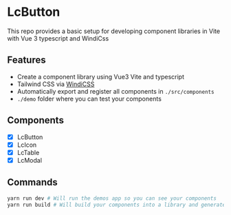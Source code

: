 # LcButton

This repo provides a basic setup for developing component libraries in Vite with Vue 3 typescript and WindiCss

## Features
- Create a component library using Vue3 Vite and typescript
- Tailwind CSS via [WindiCSS](https://windicss.netlify.app/)
- Automatically export and register all components in `./src/components`
- `./demo` folder where you can test your components

## Components
- [x] LcButton
- [x] LcIcon
- [x] LcTable
- [x] LcModal
## Commands
```bash
yarn run dev # Will run the demos app so you can see your components
yarn run build # Will build your components into a library and generate types
```
